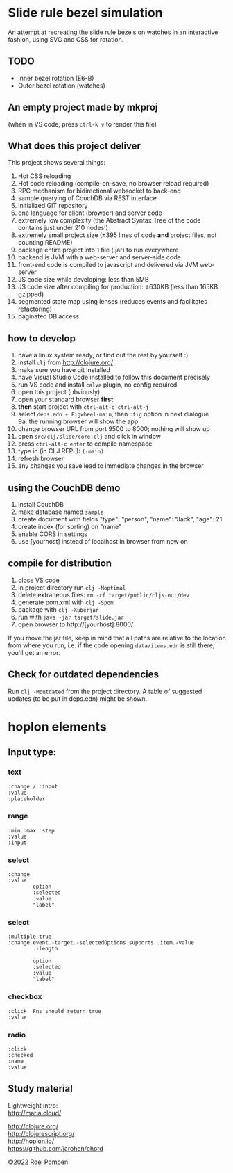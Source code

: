 # Slide rule bezel simulation

An attempt at recreating the slide rule bezels on watches in an interactive fashion, using SVG and CSS for rotation.
## TODO
* Inner bezel rotation (E6-B)
* Outer bezel rotation (watches)

## An empty project made by mkproj

(when in VS code, press `ctrl-k v` to render this file)

## What does this project deliver

This project shows several things:

1. Hot CSS reloading
2. Hot code reloading (compile-on-save, no browser reload required)
3. RPC mechanism for bidirectional websocket to back-end
4. sample querying of CouchDB via REST interface
5. initialized GIT repository
6. one language for client (browser) and server code
7. extremely low complexity (the Abstract Syntax Tree of the code contains just under 210 nodes!)
8. extremely small project size (±395 lines of code **and** project files, not counting README)
9. package entire project into 1 file (.jar) to run everywhere
10. backend is JVM with a web-server and server-side code
11. front-end code is compiled to javascript and delivered via JVM web-server
12. JS code size while developing: less than 5MB
13. JS code size after compiling for production: ±630KB (less than 165KB gzipped)
14. segmented state map using lenses (reduces events and facilitates refactoring)
15. paginated DB access

## how to develop

1. have a linux system ready, or find out the rest by yourself :)
2. install `clj` from http://clojure.org/
3. make sure you have git installed
4. have Visual Studio Code installed to follow this document precisely
5. run VS code and install `calva` plugin, no config required
6. open this project (obviously)
7. open your standard browser **first**
8. **then** start project with `ctrl-alt-c ctrl-alt-j`
9. select `deps.edn + Figwheel-main`, then `:fig` option in next dialogue  
9a. the running browser will show the app
10. change browser URL from port 9500 to 8000; nothing will show up
11. open `src/clj/slide/core.clj` and click in window
12. press `ctrl-alt-c enter` to compile namespace
13. type in (in CLJ REPL): `(-main)`
14. refresh browser
15. any changes you save lead to immediate changes in the browser

## using the CouchDB demo

1. install CouchDB
2. make database named `sample`
3. create document with fields "type": "person", "name": "Jack", "age": 21
4. create index (for sorting) on "name"
5. enable CORS in settings
6. use [yourhost] instead of localhost in browser from now on

## compile for distribution

1. close VS code
2. in project directory run `clj -Moptimal`
3. delete extraneous files: `rm -rf target/public/cljs-out/dev`
4. generate pom.xml with `clj -Spom`
5. package with `clj -Xuberjar`
6. run with `java -jar target/slide.jar`
7. open browser to http://[yourhost]:8000/


If you move the jar file, keep in mind that all paths are relative to the location from where you run, i.e. if the code opening `data/items.edn` is still there, you'll get an error.

## Check for outdated dependencies

Run `clj -Moutdated` from the project directory.
A table of suggested updates (to be put in deps.edn) might be shown.

# hoplon elements

## Input type:

### text
```
:change / :input
:value
:placeholder
```
### range
```
:min :max :step
:value
:input
```
### select
```
:change
:value
        option
        :selected
        :value
        "label"
```
### select
```
:multiple true
:change event.-target.-selectedOptions supports .item.-value
        .-length

        option
        :selected
        :value
        "label"
```
### checkbox
```
:click  Fns should return true
:value
```
### radio
```
:click
:checked
:name
:value
```

## Study material

Lightweight intro:  
http://maria.cloud/

http://clojure.org/  
http://clojurescript.org/  
http://hoplon.io/  
https://github.com/jarohen/chord  

©2022 Roel Pompen
